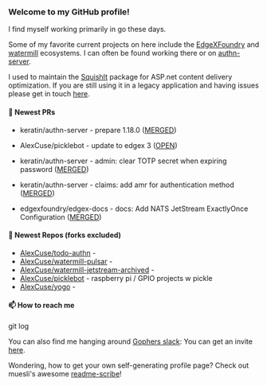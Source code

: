 ### Welcome to my GitHub profile!

I find myself working primarily in go these days.

Some of my favorite current projects on here include the [EdgeXFoundry](https://github.com/EdgeXFoundry) and [watermill](https://github.com/ThreeDotsLabs/watermill) ecosystems.  I can often be found working there or on [authn-server](https://github.com/keratin/authn-server).

I used to maintain the [SquishIt](https://nuget.org/packages/SquishIt) package for ASP.net content delivery optimization.  If you are still using it in a legacy application and having issues please get in touch [here](https://github.com/AlexCuse/SquishIt/issues).

#### 🔭 Newest PRs

- keratin/authn-server - prepare 1.18.0 ([MERGED](https://github.com/keratin/authn-server/pull/232))

- AlexCuse/picklebot - update to edgex 3 ([OPEN](https://github.com/AlexCuse/picklebot/pull/9))

- keratin/authn-server - admin: clear TOTP secret when expiring password ([MERGED](https://github.com/keratin/authn-server/pull/231))

- keratin/authn-server - claims: add amr for authentication method ([MERGED](https://github.com/keratin/authn-server/pull/230))

- edgexfoundry/edgex-docs - docs: Add NATS JetStream ExactlyOnce Configuration ([MERGED](https://github.com/edgexfoundry/edgex-docs/pull/1311))


#### 🌱 Newest Repos (forks excluded)

- [AlexCuse/todo-authn](https://github.com/AlexCuse/todo-authn) - 
- [AlexCuse/watermill-pulsar](https://github.com/AlexCuse/watermill-pulsar) - 
- [AlexCuse/watermill-jetstream-archived](https://github.com/AlexCuse/watermill-jetstream-archived) - 
- [AlexCuse/picklebot](https://github.com/AlexCuse/picklebot) - raspberry pi / GPIO projects w pickle
- [AlexCuse/yogo](https://github.com/AlexCuse/yogo) - 

#### 📫 How to reach me

git log

You can also find me hanging around [Gophers slack](https://gophers.slack.com/): You can get an invite [here](https://gophersinvite.herokuapp.com/).


Wondering, how to get your own self-generating profile page? 
Check out muesli's awesome [readme-scribe](https://github.com/muesli/readme-scribe)!
